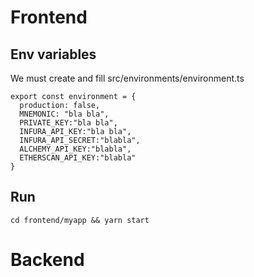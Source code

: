 # Frontend

## Env variables
We must create and fill src/environments/environment.ts


```
export const environment = {
  production: false,
  MNEMONIC: "bla bla",
  PRIVATE_KEY:"bla bla",
  INFURA_API_KEY:"bla bla",
  INFURA_API_SECRET:"blabla",
  ALCHEMY_API_KEY:"blabla",
  ETHERSCAN_API_KEY:"blabla"
}

```

## Run
```
cd frontend/myapp && yarn start
```


# Backend
